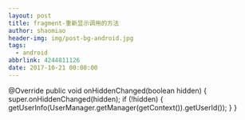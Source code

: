 ```yaml
---
layout: post
title: fragment-重新显示调用的方法
author: shaomiao
header-img: img/post-bg-android.jpg
tags:
  - android
abbrlink: 4244811126
date: 2017-10-21 00:00:00
---
```

@Override
    public void onHiddenChanged(boolean hidden) {
        super.onHiddenChanged(hidden);
        if (!hidden) {
            getUserInfo(UserManager.getManager(getContext()).getUserId());
        }
    }
